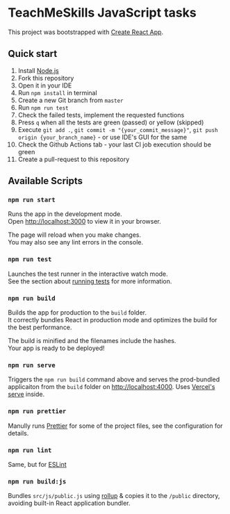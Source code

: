 # TeachMeSkills JavaScript tasks

This project was bootstrapped with [Create React App](https://github.com/facebook/create-react-app).

## Quick start
1. Install [Node.js](https://nodejs.org/en/download/)
2. Fork this repository
3. Open it in your IDE
4. Run `npm install` in terminal
5. Create a new Git branch from `master`
6. Run `npm run test`
7. Check the failed tests, implement the requested functions
8. Press `q` when all the tests are green (passed) or yellow (skipped)
9. Execute `git add .`, `git commit -m "{your_commit_message}"`, `git push origin {your_branch_name}` - or use IDE's GUI for the same
10. Check the Github Actions tab - your last CI job execution should be green
11. Create a pull-request to this repository


## Available Scripts

### `npm run start`

Runs the app in the development mode.\
Open [http://localhost:3000](http://localhost:3000) to view it in your browser.

The page will reload when you make changes.\
You may also see any lint errors in the console.

### `npm run test`

Launches the test runner in the interactive watch mode.\
See the section about [running tests](https://facebook.github.io/create-react-app/docs/running-tests) for more information.

### `npm run build`

Builds the app for production to the `build` folder.\
It correctly bundles React in production mode and optimizes the build for the best performance.

The build is minified and the filenames include the hashes.\
Your app is ready to be deployed!

### `npm run serve`

Triggers the `npm run build` command above and serves the prod-bundled applicaiton from the `build` folder on [http://localhost:4000](http://localhost:4000). Uses [Vercel's serve](https://github.com/vercel/serve) inside.

### `npm run prettier`

Manully runs [Prettier](https://prettier.io/) for some of the project files, see the configuration for details.

### `npm run lint`

Same, but for [ESLint](https://eslint.org/)

### `npm run build:js`

Bundles `src/js/public.js` using [rollup](https://rollupjs.org/) & copies it to the `/public` directory, avoiding built-in React application bundler.
